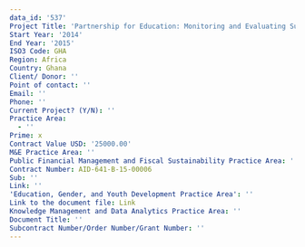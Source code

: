 ```yaml
---
data_id: '537'
Project Title: 'Partnership for Education: Monitoring and Evaluating Support Services activity'
Start Year: '2014'
End Year: '2015'
ISO3 Code: GHA
Region: Africa
Country: Ghana
Client/ Donor: ''
Point of contact: ''
Email: ''
Phone: ''
Current Project? (Y/N): ''
Practice Area:
  - ''
Prime: x
Contract Value USD: '25000.00'
M&E Practice Area: ''
Public Financial Management and Fiscal Sustainability Practice Area: ''
Contract Number: AID-641-B-15-00006
Sub: ''
Link: ''
'Education, Gender, and Youth Development Practice Area': ''
Link to the document file: Link
Knowledge Management and Data Analytics Practice Area: ''
Document Title: ''
Subcontract Number/Order Number/Grant Number: ''
---
```

